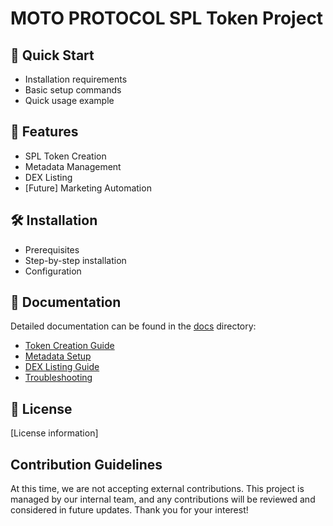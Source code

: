 # MOTO PROTOCOL SPL Token Project

## 📌 Quick Start
- Installation requirements
- Basic setup commands
- Quick usage example

## 🎯 Features
- SPL Token Creation
- Metadata Management
- DEX Listing
- [Future] Marketing Automation

## 🛠 Installation
- Prerequisites
- Step-by-step installation
- Configuration

## 📖 Documentation
Detailed documentation can be found in the [docs](./docs) directory:
- [Token Creation Guide](./docs/token-creation.md)
- [Metadata Setup](./docs/metadata-setup.md)
- [DEX Listing Guide](./docs/dex-listing.md)
- [Troubleshooting](./docs/troubleshooting.md)

## 📝 License
[License information]

## Contribution Guidelines

At this time, we are not accepting external contributions. This project is managed by our internal team, and any contributions will be reviewed and considered in future updates. Thank you for your interest!
